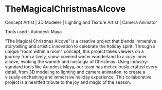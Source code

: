 # TheMagicalChristmasAlcove

Concept Artist | 3D Modeler | Lighting and Texture Artist | Camera Animator 

Tools used : Autodesk Maya

"The Magical Christmas Alcove" is a creative project that blends immersive storytelling and artistic innovation to celebrate the holiday spirit. Through a unique "room within a room" concept, this project takes viewers on a journey from a lively, snow-covered winter wonderland to a cozy inner alcove, evoking the warmth and nostalgia of Christmas. Using industry-standard tools like Autodesk Maya, our team has meticulously crafted every detail, from 3D modeling to lighting and camera animation, to create a visually enchanting and immersive holiday experience. This collaborative project is a heartfelt tribute to the joy and magic of the season.
